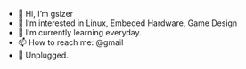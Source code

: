 - 👋 Hi, I’m gsizer
- 👀 I’m interested in Linux, Embeded Hardware, Game Design
- 🌱 I’m currently learning everyday.
- 📫 How to reach me: @gmail
- 🔌 Unplugged.
